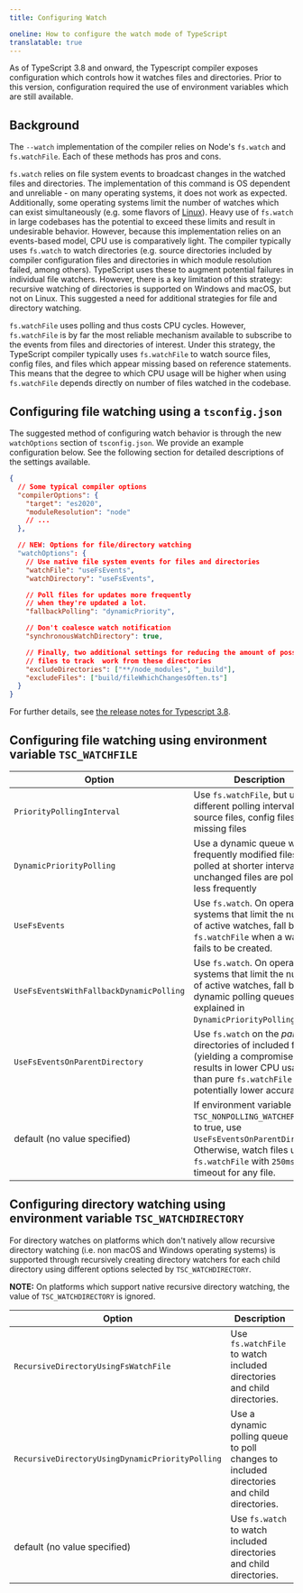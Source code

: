 ```yaml
---
title: Configuring Watch

oneline: How to configure the watch mode of TypeScript
translatable: true
---
```


As of TypeScript 3.8 and onward, the Typescript compiler exposes configuration which controls how it watches files and directories. Prior to this version, configuration required the use of environment variables which are still available.

## Background

The `--watch` implementation of the compiler relies on Node's `fs.watch` and `fs.watchFile`. Each of these methods has pros and cons.

`fs.watch` relies on file system events to broadcast changes in the watched files and directories. The implementation of this command is OS dependent and unreliable - on many operating systems, it does not work as expected. Additionally, some operating systems limit the number of watches which can exist simultaneously (e.g. some flavors of [Linux](https://man7.org/linux/man-pages/man7/inotify.7.html)). Heavy use of `fs.watch` in large codebases has the potential to exceed these limits and result in undesirable behavior. However, because this implementation relies on an events-based model, CPU use is comparatively light. The compiler typically uses `fs.watch` to watch directories (e.g. source directories included by compiler configuration files and directories in which module resolution failed, among others). TypeScript uses these to augment potential failures in individual file watchers. However, there is a key limitation of this strategy: recursive watching of directories is supported on Windows and macOS, but not on Linux. This suggested a need for additional strategies for file and directory watching.

`fs.watchFile` uses polling and thus costs CPU cycles. However, `fs.watchFile` is by far the most reliable mechanism available to subscribe to the events from files and directories of interest. Under this strategy, the TypeScript compiler typically uses `fs.watchFile` to watch source files, config files, and files which appear missing based on reference statements. This means that the degree to which CPU usage will be higher when using `fs.watchFile` depends directly on number of files watched in the codebase.

## Configuring file watching using a `tsconfig.json`

The suggested method of configuring watch behavior is through the new `watchOptions` section of `tsconfig.json`. We provide an example configuration below. See the following section for detailed descriptions of the settings available.

```json tsconfig
{
  // Some typical compiler options
  "compilerOptions": {
    "target": "es2020",
    "moduleResolution": "node"
    // ...
  },

  // NEW: Options for file/directory watching
  "watchOptions": {
    // Use native file system events for files and directories
    "watchFile": "useFsEvents",
    "watchDirectory": "useFsEvents",

    // Poll files for updates more frequently
    // when they're updated a lot.
    "fallbackPolling": "dynamicPriority",

    // Don't coalesce watch notification
    "synchronousWatchDirectory": true,

    // Finally, two additional settings for reducing the amount of possible
    // files to track  work from these directories
    "excludeDirectories": ["**/node_modules", "_build"],
    "excludeFiles": ["build/fileWhichChangesOften.ts"]
  }
}
```

For further details, see [the release notes for Typescript 3.8](/docs/handbook/release-notes/typescript-3-8.html#better-directory-watching-on-linux-and-watchoptions).

## Configuring file watching using environment variable `TSC_WATCHFILE`

<!-- prettier-ignore -->
Option                                         | Description
-----------------------------------------------|----------------------------------------------------------------------
`PriorityPollingInterval`                      | Use `fs.watchFile`, but use different polling intervals for source files, config files and missing files
`DynamicPriorityPolling`                       | Use a dynamic queue where frequently modified files are polled at shorter intervals, and unchanged files are polled less frequently
`UseFsEvents`                                  | Use `fs.watch`. On operating systems that limit the number of active watches, fall back to `fs.watchFile` when a watcher fails to be created.
`UseFsEventsWithFallbackDynamicPolling`        | Use `fs.watch`. On operating systems that limit the number of active watches, fall back to dynamic polling queues (as explained in `DynamicPriorityPolling`)
`UseFsEventsOnParentDirectory`                 | Use `fs.watch` on the _parent_ directories of included files (yielding a compromise that results in lower CPU usage than pure `fs.watchFile` but potentially lower accuracy).
default (no value specified)                   | If environment variable `TSC_NONPOLLING_WATCHER` is set to true, use `UseFsEventsOnParentDirectory`. Otherwise, watch files using `fs.watchFile` with `250ms` as the timeout for any file.

## Configuring directory watching using environment variable `TSC_WATCHDIRECTORY`

For directory watches on platforms which don't natively allow recursive directory watching (i.e. non macOS and Windows operating systems) is supported through recursively creating directory watchers for each child directory using different options selected by `TSC_WATCHDIRECTORY`.

**NOTE:** On platforms which support native recursive directory watching, the value of `TSC_WATCHDIRECTORY` is ignored.

<!-- prettier-ignore -->
Option                                         | Description
-----------------------------------------------|----------------------------------------------------------------------
`RecursiveDirectoryUsingFsWatchFile`           | Use `fs.watchFile` to watch included directories and child directories.
`RecursiveDirectoryUsingDynamicPriorityPolling`| Use a dynamic polling queue to poll changes to included directories and child directories.
default (no value specified)                   | Use `fs.watch` to watch included directories and child directories.
